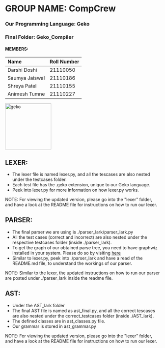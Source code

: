 # GROUP NAME: CompCrew
### Our Programming Language: Geko
### Final Folder: Geko_Compiler
#### MEMBERS:
|Name              |Roll Number      |
|:------------------|:-----------------|
|Darshi Doshi      |21110050|
|Saumya Jaiswal    |21110186|
|Shreya Patel      |21110155|
|Animesh Tumne     |21110227|

<p align="left"><img src="https://github.com/IITGN-CS327-2024/our-own-compiler-compcrew/assets/134190955/c304842e-fb75-4203-a09b-e26c32378bce" alt="geko" height="150"></p>

## LEXER:

- The lexer file is named lexer.py, and all the tescases are also nested under the testcases folder.
- Each test file has the .geko extension, unique to our Geko language.
- Peek into lexer.py for more information on how lexer.py works.

NOTE: For viewing the updated version, please go into the "lexer" folder, and have a look at the README file for instructions on how to run our lexer.

## PARSER:

- The final parser we are using is ./parser_lark/parser_lark.py
- All the test cases (correct and incorrect) are also nested under the respective testcases folder (inside ./parser_lark).
- To get the graph of our obtained parse tree, you need to have graphwiz installed in your system. Please do so by visiting [here](https://gitlab.com/api/v4/projects/4207231/packages/generic/graphviz-releases/10.0.1/windows_10_cmake_Release_graphviz-install-10.0.1-win64.exe)
- Similar to lexer.py, peek into ./parser_lark and have a read of the README.md file, to understand the workings of our parser.

NOTE: Similar to the lexer, the updated instructions on how to run our parser are posted under ./parser_lark inside the readme file.

## AST:
- Under the AST_lark folder
- The final AST file is named as ast_final.py, and all the correct tescases are also nested under the correct_testcases folder (inside ./AST_lark).
- The defined classes are in ast_classes.py file.
- Our grammar is stored in ast_grammar.py

NOTE: For viewing the updated version, please go into the "lexer" folder, and have a look at the README file for instructions on how to run our lexer.
